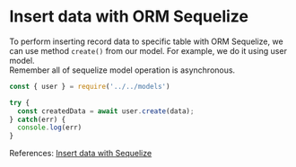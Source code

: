# Insert data with ORM Sequelize

To perform inserting record data to specific table with ORM Sequelize, we can use method `create()` from our model. For example, we do it using user model.  
Remember all of sequelize model operation is asynchronous.  

```javascript
const { user } = require('../../models')

try {
  const createdData = await user.create(data);
} catch(err) {
  console.log(err)
}
```  

References: [Insert data with Sequelize](https://sequelize.org/master/manual/model-querying-basics.html)